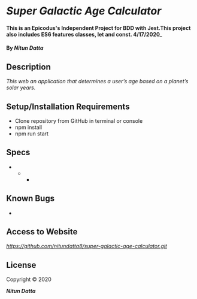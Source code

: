 # _Super Galactic Age Calculator_

#### This is an Epicodus's Independent Project for BDD with Jest.This project also includes ES6 features classes, let and const. 4/17/2020_

#### By _**Nitun Datta**_

## Description

_This web an application that determines a user’s age based on a planet’s solar years._

## Setup/Installation Requirements

* Clone repository from GitHub in terminal or console
* npm install
* npm run start


## Specs

* - 
    * 
    

## Known Bugs
- 


## Access to Website

_https://github.com/nitundatta8/super-galactic-age-calculator.git_

## License

Copyright © 2020

**_Nitun Datta_**
